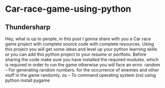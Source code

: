 # Car-race-game-using-python
## Thundersharp
Hey, what is up to people, in this post I gonna share with you a Car race game project with complete source code with complete resources. Using this project you will get some ideas and level up your python learning skills or you can add this python project to your resume or portfolio. Before sharing the code make sure you have installed the required modules. which is required in order to run the game otherwise you will face an error. random – For generating random numbers. for the occurrence of enemies and other stuff in the game randomly. os – To command operating system (os) using python install pygame
